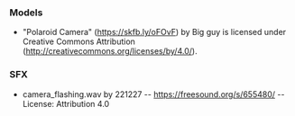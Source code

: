 ### Models

- "Polaroid Camera" (https://skfb.ly/oFOvF) by Big guy is licensed under Creative Commons Attribution (http://creativecommons.org/licenses/by/4.0/).

### SFX

- camera_flashing.wav by 221227 -- https://freesound.org/s/655480/ -- License: Attribution 4.0

